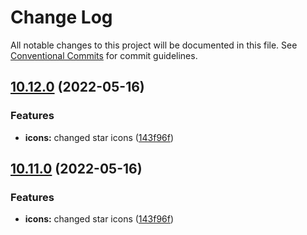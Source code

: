 # Change Log

All notable changes to this project will be documented in this file.
See [Conventional Commits](https://conventionalcommits.org) for commit guidelines.

## [10.12.0](https://github.com/baloise/design-system/compare/v10.10.9...v10.12.0) (2022-05-16)

### Features

- **icons:** changed star icons ([143f96f](https://github.com/baloise/design-system/commit/143f96fd7d2a7df4e434088e5787253c2b2422a5))

## [10.11.0](https://github.com/baloise/design-system/compare/v10.10.9...v10.11.0) (2022-05-16)

### Features

- **icons:** changed star icons ([143f96f](https://github.com/baloise/design-system/commit/143f96fd7d2a7df4e434088e5787253c2b2422a5))
